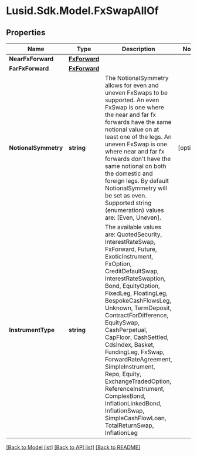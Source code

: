 # Lusid.Sdk.Model.FxSwapAllOf

## Properties

Name | Type | Description | Notes
------------ | ------------- | ------------- | -------------
**NearFxForward** | [**FxForward**](FxForward.md) |  | 
**FarFxForward** | [**FxForward**](FxForward.md) |  | 
**NotionalSymmetry** | **string** | The NotionalSymmetry allows for even and uneven FxSwaps to be supported.  An even FxSwap is one where the near and far fx forwards have the same notional value on at least one of the  legs. An uneven FxSwap is one where near and far fx forwards don&#39;t have the same notional on both the  domestic and foreign legs.  By default NotionalSymmetry will be set as even.    Supported string (enumeration) values are: [Even, Uneven]. | [optional] 
**InstrumentType** | **string** | The available values are: QuotedSecurity, InterestRateSwap, FxForward, Future, ExoticInstrument, FxOption, CreditDefaultSwap, InterestRateSwaption, Bond, EquityOption, FixedLeg, FloatingLeg, BespokeCashFlowsLeg, Unknown, TermDeposit, ContractForDifference, EquitySwap, CashPerpetual, CapFloor, CashSettled, CdsIndex, Basket, FundingLeg, FxSwap, ForwardRateAgreement, SimpleInstrument, Repo, Equity, ExchangeTradedOption, ReferenceInstrument, ComplexBond, InflationLinkedBond, InflationSwap, SimpleCashFlowLoan, TotalReturnSwap, InflationLeg | 

[[Back to Model list]](../README.md#documentation-for-models) [[Back to API list]](../README.md#documentation-for-api-endpoints) [[Back to README]](../README.md)

